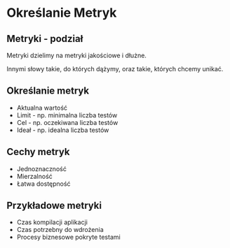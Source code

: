 # Określanie Metryk

## Metryki - podział

Metryki dzielimy na metryki jakościowe i dłużne.

Innymi słowy takie, do których dążymy, oraz takie, których chcemy unikać.

## Określanie metryk

* Aktualna wartość
* Limit - np. minimalna liczba testów
* Cel - np. oczekiwana liczba testów
* Ideał - np. idealna liczba testów

## Cechy metryk

* Jednoznaczność
* Mierzalność
* Łatwa dostępność

## Przykładowe metryki

* Czas kompilacji aplikacji
* Czas potrzebny do wdrożenia
* Procesy biznesowe pokryte testami

